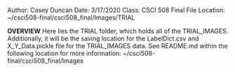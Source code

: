Author: Casey Duncan
Date: 3/17/2020
Class: CSCI 508 Final
File Location: ~/csci508-final/csci508_final/Images/TRIAL

**OVERVIEW**
Here lies the TRIAL folder, which holds all of the TRIAL_IMAGES. Additionally, it will be the saving location for the LabelDict.csv and X_Y_Data.pickle file for the TRIAL_IMAGES data. See README.md within the following location for more information:
~/csci508-final/csci508_final/Images
